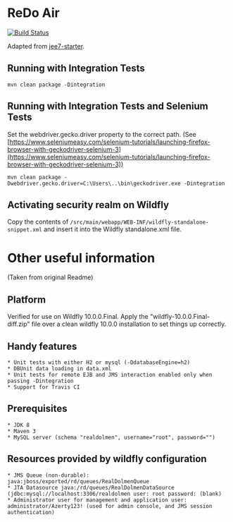 ReDo Air
========

[![Build Status](https://travis-ci.org/deVinnnie/Redo_Air.svg?branch=master)](https://travis-ci.org/deVinnnie/Redo_Air)

Adapted from [jee7-starter](https://github.com/kvanrobbroeck/jee7-starter).


Running with Integration Tests
------------------------------

    mvn clean package -Dintegration
    
Running with Integration Tests and Selenium Tests
-------------------------------------------------

Set the webdriver.gecko.driver property to the correct path.
(See [https://www.seleniumeasy.com/selenium-tutorials/launching-firefox-browser-with-geckodriver-selenium-3](https://www.seleniumeasy.com/selenium-tutorials/launching-firefox-browser-with-geckodriver-selenium-3))

    mvn clean package -Dwebdriver.gecko.driver=C:\Users\..\bin\geckodriver.exe -Dintegration

Activating security realm on Wildfly
------------------------------------

Copy the contents of `/src/main/webapp/WEB-INF/wildfly-standalone-snippet.xml` and insert it into the Wildfly standalone.xml file.

Other useful information
========================

(Taken from original Readme)

Platform
--------
Verified for use on Wildfly 10.0.0.Final. Apply the "wildfly-10.0.0.Final-diff.zip" file over a clean wildfly 10.0.0 installation to set things up correctly.

Handy features
--------------
    * Unit tests with either H2 or mysql (-DdatabaseEngine=h2)
    * DBUnit data loading in data.xml
    * Unit tests for remote EJB and JMS interaction enabled only when passing -Dintegration
    * Support for Travis CI

Prerequisites
-------------
    * JDK 8
    * Maven 3
    * MySQL server (schema "realdolmen", username="root", password="")

Resources provided by wildfly configuration
-------------------------------------------
    * JMS Queue (non-durable): java:jboss/exported/rd/queues/RealDolmenQueue
    * JTA Datasource java:/rd/queues/RealDolmenDataSource (jdbc:mysql://localhost:3306/realdolmen user: root password: (blank)
    * Administrator user for management and application user: administrator/Azerty123! (used for admin console, and JMS session authentication)